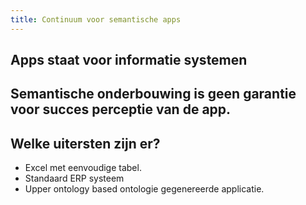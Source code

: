```yaml
---
title: Continuum voor semantische apps
---
```


## Apps staat voor informatie systemen
## Semantische onderbouwing is geen garantie voor succes perceptie van de app.
## Welke uitersten zijn er?
- Excel met eenvoudige tabel.
- Standaard ERP systeem
- Upper ontology based ontologie gegenereerde applicatie.
